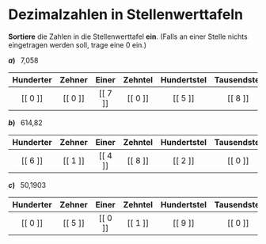 <!--
version:  0.0.1

language: de

@style
input {
    text-align: center;
}

.flex-container {
    display: flex;
    flex-wrap: wrap;
    align-items: stretch;
    gap: 20px;
}

.flex-child {
    flex: 1;
    min-width: 350px;
    margin-right: 20px;
}

@media (max-width: 400px) {
    .flex-child {
        flex: 100%;
        margin-right: 0;
    }
}
@end

formula: \carry   \textcolor{red}{\scriptsize #1}
formula: \digit   \rlap{\carry{#1}}\phantom{#2}#2
formula: \permil  \text{‰}

import: https://raw.githubusercontent.com/LiaTemplates/Tikz-Jax/main/README.md

script: https://cdn.jsdelivr.net/gh/LiaTemplates/Tikz-Jax@main/dist/index.js


tags: Vokabeln, Dezimalzahlen, Zahlenverständnis, sehr leicht, sehr niedrig, Angeben

comment: Schreibe aus der Stellenwerttafel die Zahl nieder.

author: Martin Lommatzsch

-->




# Dezimalzahlen in Stellenwerttafeln

**Sortiere** die Zahlen in die Stellenwerttafel **ein**. (Falls an einer Stelle nichts eingetragen werden soll, trage eine $0$ ein.)





__$a)\;\;$__ 7,058

<!-- data-type="none" -->
|  Hunderter  |  Zehner |  Einer  |  Zehntel  | Hundertstel | Tausendstel |  Zehntausendstel  |
| :---------: | :-----: | :-----: | :-------: | :---------: | :---------: | :---------------: |
|   [[ 0 ]]   | [[ 0 ]] | [[ 7 ]] |  [[ 0 ]]  |    [[ 5 ]]  |  [[ 8 ]]    |     [[ 0 ]]       |



__$b)\;\;$__ 614,82

<!-- data-type="none" -->
|  Hunderter  |  Zehner |  Einer  |  Zehntel  | Hundertstel | Tausendstel |  Zehntausendstel  |
| :---------: | :-----: | :-----: | :-------: | :---------: | :---------: | :---------------: |
|   [[ 6 ]]   | [[ 1 ]] | [[ 4 ]] |  [[ 8 ]]  |    [[ 2 ]]  |  [[ 0 ]]    |     [[ 0 ]]       |



__$c)\;\;$__ 50,1903

<!-- data-type="none" -->
|  Hunderter  |  Zehner |  Einer  |  Zehntel  | Hundertstel | Tausendstel |  Zehntausendstel  |
| :---------: | :-----: | :-----: | :-------: | :---------: | :---------: | :---------------: |
|   [[ 0 ]]   | [[ 5 ]] | [[ 0 ]] |  [[ 1 ]]  |    [[ 9 ]]  |  [[ 0 ]]    |     [[ 3 ]]       |









